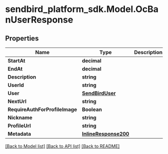
# sendbird_platform_sdk.Model.OcBanUserResponse

## Properties

Name | Type | Description | Notes
------------ | ------------- | ------------- | -------------
**StartAt** | **decimal** |  | [optional] 
**EndAt** | **decimal** |  | [optional] 
**Description** | **string** |  | [optional] 
**UserId** | **string** |  | [optional] 
**User** | [**SendBirdUser**](SendBirdUser.md) |  | [optional] 
**NextUrl** | **string** |  | [optional] 
**RequireAuthForProfileImage** | **Boolean** |  | [optional] 
**Nickname** | **string** |  | [optional] 
**ProfileUrl** | **string** |  | [optional] 
**Metadata** | [**InlineResponse200**](InlineResponse200.md) |  | [optional] 

[[Back to Model list]](../README.md#documentation-for-models)
[[Back to API list]](../README.md#documentation-for-api-endpoints)
[[Back to README]](../README.md)


